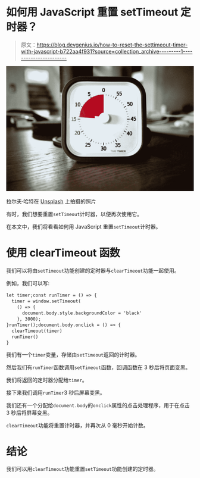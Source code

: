 # 如何用 JavaScript 重置 setTimeout 定时器？

> 原文：<https://blog.devgenius.io/how-to-reset-the-settimeout-timer-with-javascript-b722aa4f931?source=collection_archive---------1----------------------->

![](img/1ce2e74988e83d33ffbddfad48d129fe.png)

拉尔夫·哈特在 [Unsplash](https://unsplash.com?utm_source=medium&utm_medium=referral) 上拍摄的照片

有时，我们想要重置`setTimeout`计时器，以便再次使用它。

在本文中，我们将看看如何用 JavaScript 重置`setTimeout`计时器。

# 使用 clearTimeout 函数

我们可以将由`setTimeout`功能创建的定时器与`clearTimeout`功能一起使用。

例如，我们可以写:

```
let timer;const runTimer = () => {
  timer = window.setTimeout(
    () => {
      document.body.style.backgroundColor = 'black'
    }, 3000);
}runTimer();document.body.onclick = () => {
  clearTimeout(timer)
  runTimer()
}
```

我们有一个`timer`变量，存储由`setTimeout`返回的计时器。

然后我们有`runTimer`函数调用`setTimeout`函数，回调函数在 3 秒后将页面变黑。

我们将返回的定时器分配给`timer`。

接下来我们调用`runTimer`3 秒后屏幕变黑。

我们还有一个分配给`document.body`的`onclick`属性的点击处理程序，用于在点击 3 秒后将屏幕变黑。

`clearTimeout`功能将重置计时器，并再次从 0 毫秒开始计数。

# 结论

我们可以用`clearTimeout`功能重置`setTimeout`功能创建的定时器。